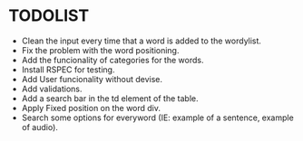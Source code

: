 # TODOLIST
* Clean the input every time that a word is added to the wordylist.
* Fix the problem with the word positioning.
* Add the funcionality of categories for the words.
* Install RSPEC for testing.
* Add User funcionality without devise.
* Add validations.
* Add a search bar in the td element of the table.
* Apply Fixed position on the word div.
* Search some options for everyword (IE: example of a sentence, example of audio).